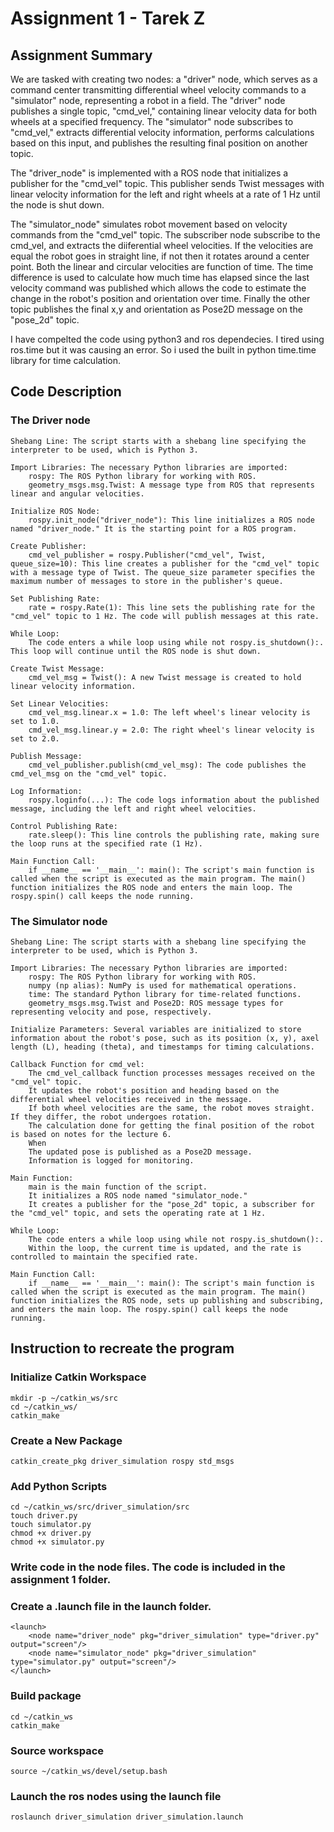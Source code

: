 # Assignment 1 - Tarek Z

##  Assignment Summary

We are tasked with creating two nodes: a "driver" node, which serves as a command center transmitting differential wheel velocity commands to a "simulator" node, representing a robot in a field. The "driver" node publishes a single topic, "cmd_vel," containing linear velocity data for both wheels at a specified frequency. The "simulator" node subscribes to "cmd_vel," extracts differential velocity information, performs calculations based on this input, and publishes the resulting final position on another topic.

The "driver_node" is implemented with a ROS node that initializes a publisher for the "cmd_vel" topic. This publisher sends Twist messages with linear velocity information for the left and right wheels at a rate of 1 Hz until the node is shut down. 

The "simulator_node" simulates robot movement based on velocity commands from the "cmd_vel" topic. The subscriber node subscribe to the cmd_vel, and extracts the diiferential wheel velocities. If the velocities are equal the robot goes in straight line, if not then it rotates around a center point. Both the linear and circular velocities are function of time. The time difference is used to calculate how much time has elapsed since the last velocity command was published which allows the code to estimate the change in the robot's position and orientation over time. Finally the other topic publishes the final x,y and orientation as Pose2D message on the "pose_2d" topic. 

I have compelted the code using python3 and ros dependecies. I tired using ros.time but it was causing an error. So i used the built in python time.time library for time calculation. 

## Code Description 

### The Driver node
    Shebang Line: The script starts with a shebang line specifying the interpreter to be used, which is Python 3.

    Import Libraries: The necessary Python libraries are imported:
        rospy: The ROS Python library for working with ROS.
        geometry_msgs.msg.Twist: A message type from ROS that represents linear and angular velocities.

    Initialize ROS Node:
        rospy.init_node("driver_node"): This line initializes a ROS node named "driver_node." It is the starting point for a ROS program.

    Create Publisher:
        cmd_vel_publisher = rospy.Publisher("cmd_vel", Twist, queue_size=10): This line creates a publisher for the "cmd_vel" topic with a message type of Twist. The queue_size parameter specifies the maximum number of messages to store in the publisher's queue.

    Set Publishing Rate:
        rate = rospy.Rate(1): This line sets the publishing rate for the "cmd_vel" topic to 1 Hz. The code will publish messages at this rate.

    While Loop:
        The code enters a while loop using while not rospy.is_shutdown():. This loop will continue until the ROS node is shut down.

    Create Twist Message:
        cmd_vel_msg = Twist(): A new Twist message is created to hold linear velocity information.

    Set Linear Velocities:
        cmd_vel_msg.linear.x = 1.0: The left wheel's linear velocity is set to 1.0.
        cmd_vel_msg.linear.y = 2.0: The right wheel's linear velocity is set to 2.0.

    Publish Message:
        cmd_vel_publisher.publish(cmd_vel_msg): The code publishes the cmd_vel_msg on the "cmd_vel" topic.

    Log Information:
        rospy.loginfo(...): The code logs information about the published message, including the left and right wheel velocities.

    Control Publishing Rate:
        rate.sleep(): This line controls the publishing rate, making sure the loop runs at the specified rate (1 Hz).

    Main Function Call:
        if __name__ == '__main__': main(): The script's main function is called when the script is executed as the main program. The main() function initializes the ROS node and enters the main loop. The rospy.spin() call keeps the node running.


### The Simulator node
    Shebang Line: The script starts with a shebang line specifying the interpreter to be used, which is Python 3.

    Import Libraries: The necessary Python libraries are imported:
        rospy: The ROS Python library for working with ROS.
        numpy (np alias): NumPy is used for mathematical operations.
        time: The standard Python library for time-related functions.
        geometry_msgs.msg.Twist and Pose2D: ROS message types for representing velocity and pose, respectively.

    Initialize Parameters: Several variables are initialized to store information about the robot's pose, such as its position (x, y), axel length (L), heading (theta), and timestamps for timing calculations.

    Callback Function for cmd_vel:
        The cmd_vel_callback function processes messages received on the "cmd_vel" topic.
        It updates the robot's position and heading based on the differential wheel velocities received in the message.
        If both wheel velocities are the same, the robot moves straight. If they differ, the robot undergoes rotation.
        The calculation done for getting the final position of the robot is based on notes for the lecture 6.
        When
        The updated pose is published as a Pose2D message.
        Information is logged for monitoring.

    Main Function:
        main is the main function of the script.
        It initializes a ROS node named "simulator_node."
        It creates a publisher for the "pose_2d" topic, a subscriber for the "cmd_vel" topic, and sets the operating rate at 1 Hz.

    While Loop:
        The code enters a while loop using while not rospy.is_shutdown():.
        Within the loop, the current time is updated, and the rate is controlled to maintain the specified rate.

    Main Function Call:
        if __name__ == '__main__': main(): The script's main function is called when the script is executed as the main program. The main() function initializes the ROS node, sets up publishing and subscribing, and enters the main loop. The rospy.spin() call keeps the node running.

## Instruction to recreate the program

### Initialize Catkin Workspace
    mkdir -p ~/catkin_ws/src
    cd ~/catkin_ws/
    catkin_make

### Create a New Package
    catkin_create_pkg driver_simulation rospy std_msgs

### Add Python Scripts
    cd ~/catkin_ws/src/driver_simulation/src
    touch driver.py
    touch simulator.py
    chmod +x driver.py
    chmod +x simulator.py

### Write code in the node files. The code is included in the assignment 1 folder.    

### Create a .launch file in the launch folder. 
    <launch>
        <node name="driver_node" pkg="driver_simulation" type="driver.py" output="screen"/>
        <node name="simulator_node" pkg="driver_simulation" type="simulator.py" output="screen"/>
    </launch>

### Build package
    cd ~/catkin_ws
    catkin_make

### Source workspace
    source ~/catkin_ws/devel/setup.bash

### Launch the ros nodes using the launch file
    roslaunch driver_simulation driver_simulation.launch







